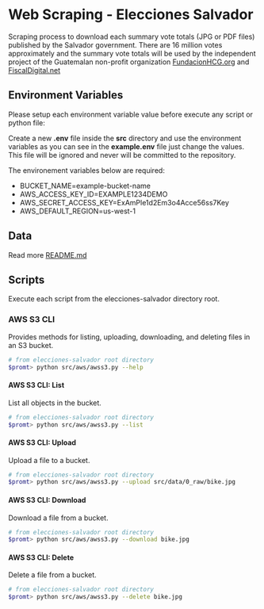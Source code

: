 # Web Scraping - Elecciones Salvador

Scraping process to download each summary vote totals (JPG or PDF files) published by the Salvador government. There are 16 million votes approximately and the summary vote totals will be used by the independent project of the Guatemalan non-profit organization [FundacionHCG.org](https://fundacionhcg.org/) and [FiscalDigital.net](https://fiscaldigital.net/)

## Environment Variables

Please setup each environment variable value before execute any script or python file:

Create a new **.env** file inside the **src** directory and use the environment variables as you can see in the **example.env** file just change the values. This file will be ignored and never will be committed to the repository.

The environement variables below are required:

* BUCKET_NAME=example-bucket-name
* AWS_ACCESS_KEY_ID=EXAMPLE1234DEMO
* AWS_SECRET_ACCESS_KEY=ExAmPle1d2Em3o4Acce56ss7Key
* AWS_DEFAULT_REGION=us-west-1

## Data
Read more [README.md](data/README.md)

## Scripts

Execute each script from the elecciones-salvador directory root.

### AWS S3 CLI

Provides methods for listing, uploading, downloading, and deleting files in an S3 bucket.

```bash
# from elecciones-salvador root directory
$promt> python src/aws/awss3.py --help
```

#### AWS S3 CLI: List

List all objects in the bucket.

```bash
# from elecciones-salvador root directory
$promt> python src/aws/awss3.py --list
```

#### AWS S3 CLI: Upload

Upload a file to a bucket.

```bash
# from elecciones-salvador root directory
$promt> python src/aws/awss3.py --upload src/data/0_raw/bike.jpg
```

#### AWS S3 CLI: Download

Download a file from a bucket.

```bash
# from elecciones-salvador root directory
$promt> python src/aws/awss3.py --download bike.jpg
```

#### AWS S3 CLI: Delete

Delete a file from a bucket.

```bash
# from elecciones-salvador root directory
$promt> python src/aws/awss3.py --delete bike.jpg
```
